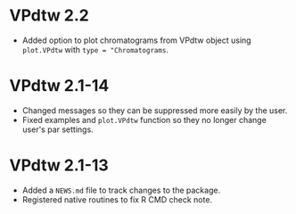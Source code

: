 # VPdtw 2.2

* Added option to plot chromatograms from VPdtw object using `plot.VPdtw` with `type = "Chromatograms`.

# VPdtw 2.1-14

* Changed messages so they can be suppressed more easily by the user.
* Fixed examples and `plot.VPdtw` function so they no longer change user's par settings.

# VPdtw 2.1-13

* Added a `NEWS.md` file to track changes to the package.
* Registered native routines to fix R CMD check note.
